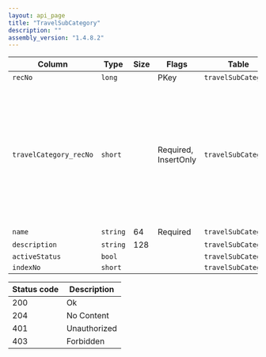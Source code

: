```yaml
---
layout: api_page
title: "TravelSubCategory"
description: ""
assembly_version: "1.4.8.2"
---
```




| Column | Type | Size | Flags | Table | Description |
| ------ | ---- | ---- | ----- | ----- | ----------- |
| `recNo` | `long` |  | PKey | `travelSubCategory` | 
| `travelCategory_recNo` | `short` |  | Required, InsertOnly | `travelSubCategory` | Air = 1, Hotel = 2, Car = 3, Cruise = 4, Tour = 5, Rail = 6, Transfer = 7, Insurance = 8, ServiceFee = 9, Excursion = 10, ClientVoucher = 11, GiftCertificate = 12, SupplierVoucher = 13, Misc = 99
| `name` | `string` | 64 | Required | `travelSubCategory` | 
| `description` | `string` | 128 |  | `travelSubCategory` | 
| `activeStatus` | `bool` |  |  | `travelSubCategory` | 
| `indexNo` | `short` |  |  | `travelSubCategory` | 

| Status code | Description |
| ----------- | ----------- |
| 200 | Ok |
| 204 | No Content |
| 401 | Unauthorized |
| 403 | Forbidden |


